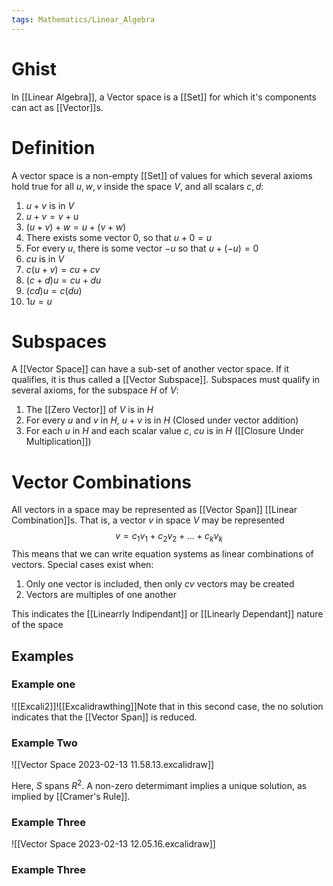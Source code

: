 ```yaml
---
tags: Mathematics/Linear_Algebra
---
```


# Ghist

In [[Linear Algebra]], a Vector space is a [[Set]] for which it's components can act as [[Vector]]s. 

# Definition

A vector space is a non-empty [[Set]] of values for which several axioms hold true for all $u,w,v$ inside the space $V$, and all scalars $c,d$:

1. $u+v$ is in $V$
2. $u+v=v+u$
3. $(u+v)+w=u+(v+w)$
4. There exists some vector $0$, so that $u+0=u$
5. For every $u$, there is some vector $-u$ so that $u+(-u)=0$
6. $cu$ is in $V$
7. $c(u+v)=cu+cv$
8. $(c+d)u=cu+du$
9. $(cd)u=c(du)$
10. $1u=u$

# Subspaces

A [[Vector Space]] can have a sub-set of another vector space. If it qualifies, it is thus called a [[Vector Subspace]]. Subspaces must qualify in several axioms, for the subspace $H$ of $V$:

1. The [[Zero Vector]] of $V$ is in $H$
2. For every $u$ and $v$ in $H$, $u+v$ is in $H$ (Closed under vector addition)
3. For each $u$ in $H$ and each scalar value $c$, $cu$ is in $H$ ([[Closure Under Multiplication]])

# Vector Combinations

All vectors in a space may be represented as [[Vector Span]] [[Linear Combination]]s. That is, a vector $v$ in space $V$ may be represented$$v=c_{1}v_{1}+c_{2}v_{2}+...+c_{k}v_{k}$$This means that we can write equation systems as linear combinations of vectors. Special cases exist when:

1. Only one vector is included, then only $cv$ vectors may be created
2. Vectors are multiples of one another

This indicates the [[Linearrly Indipendant]] or [[Linearly Dependant]] nature of the space

## Examples
### Example one
![[Excali2]]![[Excalidrawthing]]Note that in this second case, the no solution indicates that the [[Vector Span]] is reduced.


### Example Two

![[Vector Space 2023-02-13 11.58.13.excalidraw]]

Here, $S$ spans $R^{2}$. A non-zero determimant implies a unique solution, as implied by [[Cramer's Rule]].

### Example Three

![[Vector Space 2023-02-13 12.05.16.excalidraw]]

### Example Three
